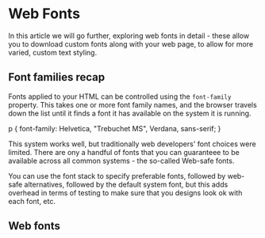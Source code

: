 # Web Fonts #
In this article we will go further, exploring web fonts in detail - these allow you to download custom fonts along with your web page, to allow for more varied, custom text styling.

## Font families recap ##
Fonts applied to your HTML can be controlled using the `font-family` property. This takes one or more font family names, and the browser travels down the list until it finds a font it has available on the system it is running.

p {
  font-family: Helvetica, "Trebuchet MS", Verdana, sans-serif;
}

This system works well, but traditionally web developers' font choices were limited. There are ony a handful of fonts that you can guaranteee to be available across all common systems - the so-called Web-safe fonts.

You can use the font stack to specify preferable fonts, followed by web-safe alternatives, followed by the default system font, but this adds overhead in terms of testing to make sure that you designs look ok with each font, etc.

## Web fonts ##
